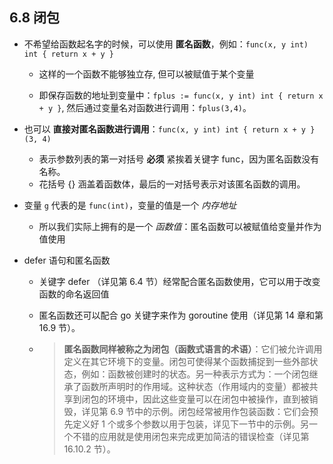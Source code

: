 ## 6.8 闭包
* 不希望给函数起名字的时候，可以使用 **匿名函数**，例如：`func(x, y int) int { return x + y }`
    * 这样的一个函数不能够独立存, 但可以被赋值于某个变量
    
    * 即保存函数的地址到变量中：`fplus := func(x, y int) int { return x + y }`, 然后通过变量名对函数进行调用：`fplus(3,4)`。

* 也可以 **直接对匿名函数进行调用**：`func(x, y int) int { return x + y } (3, 4)`     
    * 表示参数列表的第一对括号 **必须** 紧挨着关键字 func，因为匿名函数没有名称。
    * 花括号 {} 涵盖着函数体，最后的一对括号表示对该匿名函数的调用。

* 变量 `g` 代表的是 `func(int)`，变量的值是一个 *内存地址*
    * 所以我们实际上拥有的是一个 *函数值*：匿名函数可以被赋值给变量并作为值使用

* defer 语句和匿名函数
    * 关键字 defer （详见第 6.4 节）经常配合匿名函数使用，它可以用于改变函数的命名返回值

    * 匿名函数还可以配合 go 关键字来作为 goroutine 使用（详见第 14 章和第 16.9 节）。

    * > **匿名函数同样被称之为闭包（函数式语言的术语）**：它们被允许调用定义在其它环境下的变量。闭包可使得某个函数捕捉到一些外部状态，例如：函数被创建时的状态。另一种表示方式为：一个闭包继承了函数所声明时的作用域。这种状态（作用域内的变量）都被共享到闭包的环境中，因此这些变量可以在闭包中被操作，直到被销毁，详见第 6.9 节中的示例。闭包经常被用作包装函数：它们会预先定义好 1 个或多个参数以用于包装，详见下一节中的示例。另一个不错的应用就是使用闭包来完成更加简洁的错误检查（详见第 16.10.2 节）。
    